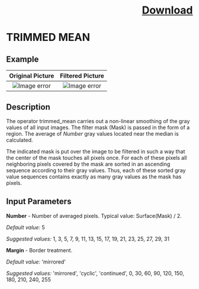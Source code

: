 # <p align="right"><a class="github-button" aria-label="Download ntkme/github-buttons on GitHub" href="https://github.com/Balluff-BVS/halconscripts/raw/master/Filters/Smoothing/TrimmedMean/trimmed_mean.zip" data-icon="octicon-cloud-download">Download</a></p>


TRIMMED MEAN
==========

## Example

Original Picture             | Filtered Picture
:-------------------------:|:-------------------------:
![Image error](https://github.com/Balluff-BVS/halconscripts/blob/master/Filters/Smoothing/TrimmedMean/original.png?raw=true)  |  ![Image error](https://github.com/Balluff-BVS/halconscripts/blob/master/Filters/Smoothing/TrimmedMean/trimmed_mean.png?raw=true)

Description
----------

The operator trimmed_mean carries out a non-linear smoothing of the gray values of all input images. The filter mask (Mask) is passed in the form of a region. The average of *Number* gray values located near the median is calculated.

The indicated mask is put over the image to be filtered in such a way that the center of the mask touches all pixels once. For each of these pixels all neighboring pixels covered by the mask are sorted in an ascending sequence according to their gray values. Thus, each of these sorted gray value sequences contains exactly as many gray values as the mask has pixels.

Input Parameters
----------

**Number** - Number of averaged pixels. Typical value: Surface(Mask) / 2.

*Default value:* 5

*Suggested values:* 1, 3, 5, 7, 9, 11, 13, 15, 17, 19, 21, 23, 25, 27, 29, 31

**Margin** - Border treatment.

*Default value:* 'mirrored'

*Suggested values:* 'mirrored', 'cyclic', 'continued', 0, 30, 60, 90, 120, 150, 180, 210, 240, 255

